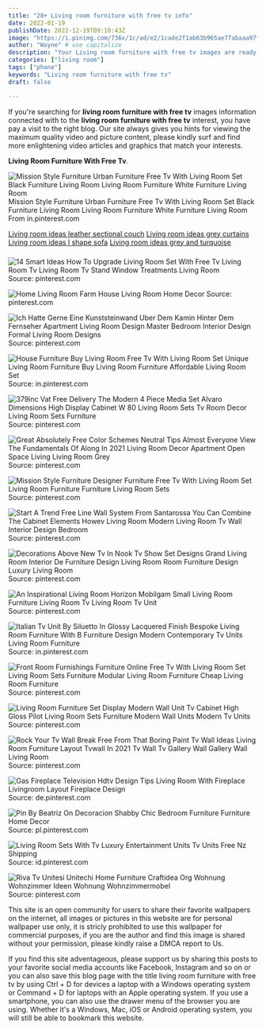 ```yaml
---
title: "28+ Living room furniture with free tv info"
date: 2022-01-19
publishDate: 2022-12-19T09:10:43Z
image: "https://i.pinimg.com/736x/1c/ad/e2/1cade2f1ab63b965ae77abaaa97f8382.jpg"
author: "Wayne" # use capitalize
description: "Your Living room furniture with free tv images are ready in this website. Living room furniture with free tv are a topic that is being searched for and liked by netizens today. You can Find and Download the Living room furniture with free tv files here. Get all free photos."
categories: ["living room"]
tags: ["phone"]
keywords: "Living room furniture with free tv"
draft: false

---
```


If you're searching for **living room furniture with free tv** images information connected with to the **living room furniture with free tv** interest, you have pay a visit to the right  blog.  Our site always  gives you  hints  for viewing  the maximum  quality video and picture  content, please kindly surf and find more enlightening video articles and graphics  that match your interests.

**Living Room Furniture With Free Tv**. 

![Mission Style Furniture Urban Furniture Free Tv With Living Room Set Black Furniture Living Room Living Room Furniture White Furniture Living Room](https://i.pinimg.com/736x/14/04/f5/1404f5a8bffc9adaaa298a1fef739313.jpg "Mission Style Furniture Urban Furniture Free Tv With Living Room Set Black Furniture Living Room Living Room Furniture White Furniture Living Room")
Mission Style Furniture Urban Furniture Free Tv With Living Room Set Black Furniture Living Room Living Room Furniture White Furniture Living Room From in.pinterest.com

[Living room ideas leather sectional couch](/living-room-ideas-leather-sectional-couch/)
[Living room ideas grey curtains](/living-room-ideas-grey-curtains/)
[Living room ideas l shape sofa](/living-room-ideas-l-shape-sofa/)
[Living room ideas grey and turquoise](/living-room-ideas-grey-and-turquoise/)



### 

 


![14 Smart Ideas How To Upgrade Living Room Set With Free Tv Living Room Tv Living Room Tv Stand Window Treatments Living Room](https://i.pinimg.com/originals/fc/f8/ff/fcf8ffde1d9e4ebcdd7d1fe080a2c37d.jpg "14 Smart Ideas How To Upgrade Living Room Set With Free Tv Living Room Tv Living Room Tv Stand Window Treatments Living Room")
Source: pinterest.com

 

![Home Living Room Farm House Living Room Home Decor](https://i.pinimg.com/originals/85/11/a6/8511a668f9e4b1fcaa90a3d04eeb4b70.jpg "Home Living Room Farm House Living Room Home Decor")
Source: pinterest.com

 

![Ich Hatte Gerne Eine Kunststeinwand Uber Dem Kamin Hinter Dem Fernseher Apartment Living Room Design Master Bedroom Interior Design Formal Living Room Designs](https://i.pinimg.com/736x/17/a7/f4/17a7f4d79d1a521111efe53f908dbf44.jpg "Ich Hatte Gerne Eine Kunststeinwand Uber Dem Kamin Hinter Dem Fernseher Apartment Living Room Design Master Bedroom Interior Design Formal Living Room Designs")
Source: pinterest.com

 

![House Furniture Buy Living Room Free Tv With Living Room Set Unique Living Room Furniture Buy Living Room Furniture Affordable Living Room Set](https://i.pinimg.com/736x/60/41/a2/6041a2dda1b88f76b52c28d32507ec8d.jpg "House Furniture Buy Living Room Free Tv With Living Room Set Unique Living Room Furniture Buy Living Room Furniture Affordable Living Room Set")
Source: in.pinterest.com

 

![379inc Vat Free Delivery The Modern 4 Piece Media Set Alvaro Dimensions High Display Cabinet W 80 Living Room Sets Tv Room Decor Living Room Sets Furniture](https://i.pinimg.com/originals/37/08/3e/37083eaf3c9044cf27eeff7d175973be.jpg "379inc Vat Free Delivery The Modern 4 Piece Media Set Alvaro Dimensions High Display Cabinet W 80 Living Room Sets Tv Room Decor Living Room Sets Furniture")
Source: pinterest.com

 

![Great Absolutely Free Color Schemes Neutral Tips Almost Everyone View The Fundamentals Of Along In 2021 Living Room Decor Apartment Open Space Living Living Room Grey](https://i.pinimg.com/736x/5f/43/20/5f4320e00a8b301efd9c04f68df21e7f.jpg "Great Absolutely Free Color Schemes Neutral Tips Almost Everyone View The Fundamentals Of Along In 2021 Living Room Decor Apartment Open Space Living Living Room Grey")
Source: pinterest.com

 

![Mission Style Furniture Designer Furniture Free Tv With Living Room Set Living Room Furniture Furniture Living Room Sets](https://i.pinimg.com/originals/69/b4/95/69b4957415d082069070bfd16266e93e.jpg "Mission Style Furniture Designer Furniture Free Tv With Living Room Set Living Room Furniture Furniture Living Room Sets")
Source: pinterest.com

 

![Start A Trend Free Line Wall System From Santarossa You Can Combine The Cabinet Elements Howev Living Room Modern Living Room Tv Wall Interior Design Bedroom](https://i.pinimg.com/originals/e0/85/b7/e085b73f6766fdae6e708ef03c4e1de1.jpg "Start A Trend Free Line Wall System From Santarossa You Can Combine The Cabinet Elements Howev Living Room Modern Living Room Tv Wall Interior Design Bedroom")
Source: pinterest.com

 

![Decorations Above New Tv In Nook Tv Show Set Designs Grand Living Room Interior De Furniture Design Living Room Room Furniture Design Luxury Living Room](https://i.pinimg.com/originals/4c/0a/3b/4c0a3be5203e911939f840c590f95796.jpg "Decorations Above New Tv In Nook Tv Show Set Designs Grand Living Room Interior De Furniture Design Living Room Room Furniture Design Luxury Living Room")
Source: pinterest.com

 

![An Inspirational Living Room Horizon Mobilgam Small Living Room Furniture Living Room Tv Living Room Tv Unit](https://i.pinimg.com/originals/ae/a8/53/aea853c86cd5217091f3d1dcb0f2a724.jpg "An Inspirational Living Room Horizon Mobilgam Small Living Room Furniture Living Room Tv Living Room Tv Unit")
Source: pinterest.com

 

![Italian Tv Unit By Siluetto In Glossy Lacquered Finish Bespoke Living Room Furniture With B Furniture Design Modern Contemporary Tv Units Living Room Furniture](https://i.pinimg.com/736x/6c/f0/72/6cf07285b2c800da5e89980a1437d1a5.jpg "Italian Tv Unit By Siluetto In Glossy Lacquered Finish Bespoke Living Room Furniture With B Furniture Design Modern Contemporary Tv Units Living Room Furniture")
Source: in.pinterest.com

 

![Front Room Furnishings Furniture Online Free Tv With Living Room Set Living Room Sets Furniture Modular Living Room Furniture Cheap Living Room Furniture](https://i.pinimg.com/736x/7c/72/03/7c720352d108b2637ec30f0d31390230.jpg "Front Room Furnishings Furniture Online Free Tv With Living Room Set Living Room Sets Furniture Modular Living Room Furniture Cheap Living Room Furniture")
Source: pinterest.com

 

![Living Room Furniture Set Display Modern Wall Unit Tv Cabinet High Gloss Pilot Living Room Sets Furniture Modern Wall Units Modern Tv Units](https://i.pinimg.com/originals/27/17/0c/27170c63aedf6dc53073612ff4110931.jpg "Living Room Furniture Set Display Modern Wall Unit Tv Cabinet High Gloss Pilot Living Room Sets Furniture Modern Wall Units Modern Tv Units")
Source: pinterest.com

 

![Rock Your Tv Wall Break Free From That Boring Paint Tv Wall Ideas Living Room Furniture Layout Tvwall In 2021 Tv Wall Tv Gallery Wall Gallery Wall Living Room](https://i.pinimg.com/originals/74/43/03/744303586eb8d64de3d0dae71a34f57b.jpg "Rock Your Tv Wall Break Free From That Boring Paint Tv Wall Ideas Living Room Furniture Layout Tvwall In 2021 Tv Wall Tv Gallery Wall Gallery Wall Living Room")
Source: pinterest.com

 

![Gas Fireplace Television Hdtv Design Tips Living Room With Fireplace Livingroom Layout Fireplace Design](https://i.pinimg.com/originals/6b/db/25/6bdb25eb54fcb608f97b7666d8c7c7ec.jpg "Gas Fireplace Television Hdtv Design Tips Living Room With Fireplace Livingroom Layout Fireplace Design")
Source: de.pinterest.com

 

![Pin By Beatriz On Decoracion Shabby Chic Bedroom Furniture Furniture Home Decor](https://i.pinimg.com/originals/4c/c0/f8/4cc0f853fbc983caebb1256bab281317.png "Pin By Beatriz On Decoracion Shabby Chic Bedroom Furniture Furniture Home Decor")
Source: pl.pinterest.com

 

![Living Room Sets With Tv Luxury Entertainment Units Tv Units Free Nz Shipping](https://i.pinimg.com/736x/74/35/c1/7435c16f615b8a73747f761a30469858.jpg "Living Room Sets With Tv Luxury Entertainment Units Tv Units Free Nz Shipping")
Source: id.pinterest.com

 

![Riva Tv Unitesi Unitechi Home Furniture Craftidea Org Wohnung Wohnzimmer Ideen Wohnung Wohnzimmermobel](https://i.pinimg.com/736x/1c/ad/e2/1cade2f1ab63b965ae77abaaa97f8382.jpg "Riva Tv Unitesi Unitechi Home Furniture Craftidea Org Wohnung Wohnzimmer Ideen Wohnung Wohnzimmermobel")
Source: pinterest.com

 

This site is an open community for users to share their favorite wallpapers on the internet, all images or pictures in this website are for personal wallpaper use only, it is stricly prohibited to use this wallpaper for commercial purposes, if you are the author and find this image is shared without your permission, please kindly raise a DMCA report to Us.

If you find this site adventageous, please support us by sharing this posts to your favorite social media accounts like Facebook, Instagram and so on or you can also save this blog page with the title living room furniture with free tv by using Ctrl + D for devices a laptop with a Windows operating system or Command + D for laptops with an Apple operating system. If you use a smartphone, you can also use the drawer menu of the browser you are using. Whether it's a Windows, Mac, iOS or Android operating system, you will still be able to bookmark this website.

